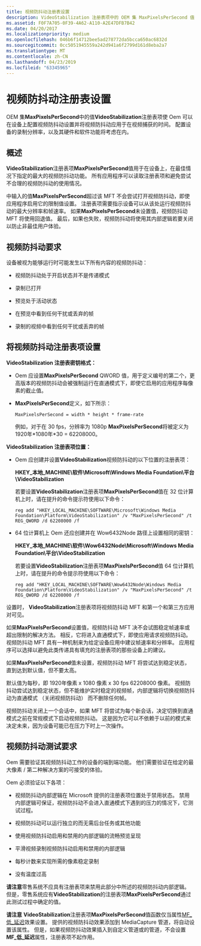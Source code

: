 ```yaml
---
title: 视频防抖动注册表设置
description: VideoStabilization 注册表项中的 OEM 集 MaxPixelsPerSecond 值使 Oem 可以在设备上配置视频防抖动设置并将视频防抖动应用于视频捕获时间。
ms.assetid: F0F7A705-0F39-4A62-A110-A2E47DFB7B42
ms.date: 04/20/2017
ms.localizationpriority: medium
ms.openlocfilehash: 046b6f14712bee5ad278772da5bcca650ac6832d
ms.sourcegitcommit: 0cc5051945559a242d941a6f2799d161d8eba2a7
ms.translationtype: MT
ms.contentlocale: zh-CN
ms.lasthandoff: 04/23/2019
ms.locfileid: "63345965"
---
```

# <a name="video-stabilization-registry-settings"></a>视频防抖动注册表设置


OEM 集**MaxPixelsPerSecond**中的值**VideoStabilization**注册表项使 Oem 可以在设备上配置视频防抖动设置并将视频防抖动应用于在视频捕获的时间。 配置设备的录制分辨率，以及其硬件和软件功能将考虑在内。

## <a name="overview"></a>概述


**VideoStabilization**注册表项**MaxPixelsPerSecond**值用于在设备上，在最佳情况下指定的最大的视频防抖动功能。 所有应用程序可以读取注册表项和避免尝试不合理的视频防抖动的使用情况。

中输入的值**MaxPixelsPerSecond**超过该 MFT 不会尝试打开视频防抖动，即使应用程序启用它的限制值设置。 注册表项需要指示设备可以从该处运行视频防抖动的最大分辨率和帧速率。 如果**MaxPixelsPerSecond**未设置值，视频防抖动 MFT 将使用回退值。 最后，如果也失败，视频防抖动将使用其内部逻辑若要关闭以防止非最佳用户体验。

## <a name="video-stabilization-requirements"></a>视频防抖动要求


设备被视为能够运行时可能发生以下所有内容的视频防抖动：

-   视频防抖动处于开启状态并不是传递模式

-   录制已打开

-   预览处于活动状态

-   在预览中看到任何干扰或丢弃的帧

-   录制的视频中看到任何干扰或丢弃的帧

## <a name="set-the-video-stabilization-registry-key"></a>将视频防抖动注册表项设置


**VideoStabilization 注册表密钥格式：**

-   Oem 应设置**MaxPixelsPerSecond** QWORD 值，用于定义编号的第二个，更高版本的视频防抖动会被强制运行在直通模式下，即使它启用的应用程序每像素的截止值。

-   **MaxPixelsPerSecond**定义，如下所示：

    `MaxPixelsPerSecond = width * height * frame-rate`

    例如，对于在 30 fps，分辨率为 1080p **MaxPixelsPerSecond**将被定义为 1920年\*1080年\*30 = 62208000。

**VideoStabilization 注册表项位置：**

-   Oem 应创建并设置**VideoStabilization**视频防抖动的以下位置的注册表项：

    **HKEY\_本地\_MACHINE\\软件\\Microsoft\\Windows Media Foundation\\平台\\VideoStabilization**

    若要设置**VideoStabilization**注册表项**MaxPixelsPerSecond**值在 32 位计算机上时，请在提升的命令提示符使用以下命令：

    ```console
    reg add "HKEY_LOCAL_MACHINE\SOFTWARE\Microsoft\Windows Media Foundation\Platform\VideoStabilization" /v "MaxPixelsPerSecond" /t REG_QWORD /d 62208000 /f 
    ```

-   64 位计算机上 Oem 还应创建并在 Wow6432Node 路径上设置相同的密钥：

    **HKEY\_本地\_MACHINE\\软件\\Wow6432Node\\Microsoft\\Windows Media Foundation\\平台\\VideoStabilization**

    若要设置**VideoStabilization**注册表项**MaxPixelsPerSecond**值 64 位计算机上时，请在提升的命令提示符使用以下命令：

    ```console
    reg add "HKEY_LOCAL_MACHINE\SOFTWARE\Wow6432Node\Windows Media Foundation\Platform\VideoStabilization" /v "MaxPixelsPerSecond" /t REG_QWORD /d 62208000 /f 
    ```

设置时， **VideoStabilization**注册表项将视频防抖动 MFT 和第一个和第三方应用对可见。

如果**MaxPixelsPerSecond**设置值，视频防抖动 MFT 决不会试图稳定帧速率或超出限制的解决方法。 相反，它将进入直通模式下，即使应用请求视频防抖动。 视频防抖动 MFT 具有一种机制来为给定设备应用中建议帧速率和分辨率。 应用程序可以选择以避免此类传递具有填充的注册表项的那些设备上的建议。

如果**MaxPixelsPerSecond**值未设置，视频防抖动 MFT 将尝试达到稳定状态，直到达到默认值，但不要太高。

默认值为每秒，即 1920年像素 x 1080 像素 x 30 fps 62208000 像素。 视频防抖动尝试达到稳定状态，但不能维护实时稳定的视频帧，内部逻辑将切换视频防抖动为直通模式 （关闭视频防抖动） 而不删除任何帧。

视频防抖动关闭上一个会话中，如果 MFT 将尝试为每个新会话，决定切换到直通模式之前在常规模式下启动视频防抖动。 这是因为它可以不依赖于以前的模式来决定未来，因为设备可能已在压力下时上一次操作。

## <a name="video-stabilization-test-requirements"></a>视频防抖动测试要求


Oem 需要验证其视频防抖动工作的设备的端到端功能。 他们需要验证在给定的最大像素 / 第二种解决方案的可接受的体验。

Oem 必须验证以下各项：

-   视频防抖动内部逻辑在 Microsoft 提供的注册表项位置处于禁用状态。 禁用内部逻辑可保证，视频防抖动不会进入直通模式下遇到的压力的情况下，它测试过程。

-   视频防抖动可以运行独立的而无需后台任务或其他功能

-   使用视频防抖动启用和禁用的内部逻辑的流畅预览呈现

-   平滑视频录制视频防抖动启用和禁用的内部逻辑

-   每秒计数来实现所需的像素稳定录制

-   没有温度过高

**请注意**零售系统不应具有注册表项来禁用此部分中所述的视频防抖动内部逻辑。 但是，零售系统应有**VideoStabilization**的注册表项**MaxPixelsPerSecond**通过此测试过程中确定的值。


**请注意** **VideoStabilization**注册表项**MaxPixelsPerSecond**值函数仅当属性[MF\_低\_延迟](https://msdn.microsoft.com/library/windows/desktop/hh162832)效果设置。 提供的视频防抖动效果添加到 MediaCapture 管道，将自动设置该属性。 但是，如果视频防抖动效果插入到自定义管道或的管道，不会设置**MF\_低\_延迟**属性，注册表项不起作用。
